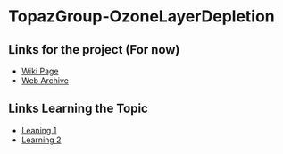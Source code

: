 # TopazGroup-OzoneLayerDepletion

## Links for the project (For now)
- [Wiki Page](https://en.wikipedia.org/wiki/Ozone_depletion)
- [Web Archive](https://www.ozonelayer.noaa.gov/data/antarctic.htm)
## Links Learning the Topic
- [Leaning 1](https://www.youtube.com/watch?v=hn7W_C2nbwE)
- [Learning 2](https://www.youtube.com/watch?v=-e_CyneWOXA)
